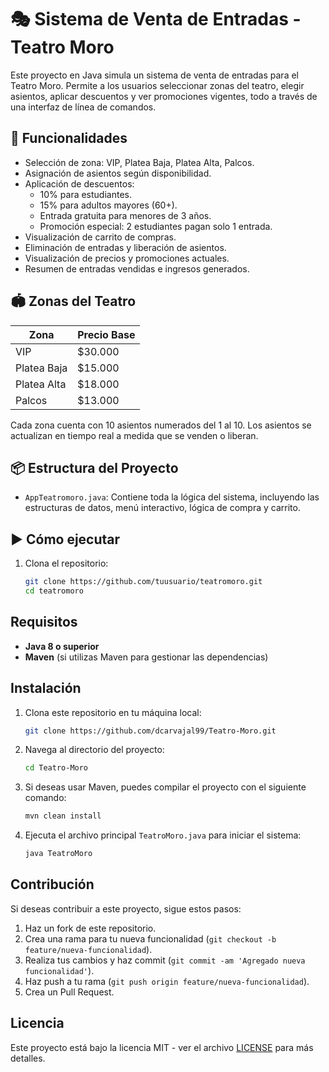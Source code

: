 # 🎭 Sistema de Venta de Entradas - Teatro Moro

Este proyecto en Java simula un sistema de venta de entradas para el Teatro Moro. Permite a los usuarios seleccionar zonas del teatro, elegir asientos, aplicar descuentos y ver promociones vigentes, todo a través de una interfaz de línea de comandos.

## 🧰 Funcionalidades

- Selección de zona: VIP, Platea Baja, Platea Alta, Palcos.
- Asignación de asientos según disponibilidad.
- Aplicación de descuentos:
  - 10% para estudiantes.
  - 15% para adultos mayores (60+).
  - Entrada gratuita para menores de 3 años.
  - Promoción especial: 2 estudiantes pagan solo 1 entrada.
- Visualización de carrito de compras.
- Eliminación de entradas y liberación de asientos.
- Visualización de precios y promociones actuales.
- Resumen de entradas vendidas e ingresos generados.

## 🏟️ Zonas del Teatro

| Zona          | Precio Base |
|---------------|--------------|
| VIP           | $30.000      |
| Platea Baja   | $15.000      |
| Platea Alta   | $18.000      |
| Palcos        | $13.000      |

Cada zona cuenta con 10 asientos numerados del 1 al 10. Los asientos se actualizan en tiempo real a medida que se venden o liberan.

## 📦 Estructura del Proyecto

- `AppTeatromoro.java`: Contiene toda la lógica del sistema, incluyendo las estructuras de datos, menú interactivo, lógica de compra y carrito.

## ▶️ Cómo ejecutar

1. Clona el repositorio:
   ```bash
   git clone https://github.com/tuusuario/teatromoro.git
   cd teatromoro
## Requisitos

- **Java 8 o superior**
- **Maven** (si utilizas Maven para gestionar las dependencias)

## Instalación

1. Clona este repositorio en tu máquina local:

    ```bash
    git clone https://github.com/dcarvajal99/Teatro-Moro.git
    ```

2. Navega al directorio del proyecto:

    ```bash
    cd Teatro-Moro
    ```

3. Si deseas usar Maven, puedes compilar el proyecto con el siguiente comando:

    ```bash
    mvn clean install
    ```

4. Ejecuta el archivo principal `TeatroMoro.java` para iniciar el sistema:

    ```bash
    java TeatroMoro
    ```

## Contribución

Si deseas contribuir a este proyecto, sigue estos pasos:

1. Haz un fork de este repositorio.
2. Crea una rama para tu nueva funcionalidad (`git checkout -b feature/nueva-funcionalidad`).
3. Realiza tus cambios y haz commit (`git commit -am 'Agregado nueva funcionalidad'`).
4. Haz push a tu rama (`git push origin feature/nueva-funcionalidad`).
5. Crea un Pull Request.

## Licencia

Este proyecto está bajo la licencia MIT - ver el archivo [LICENSE](LICENSE) para más detalles.
